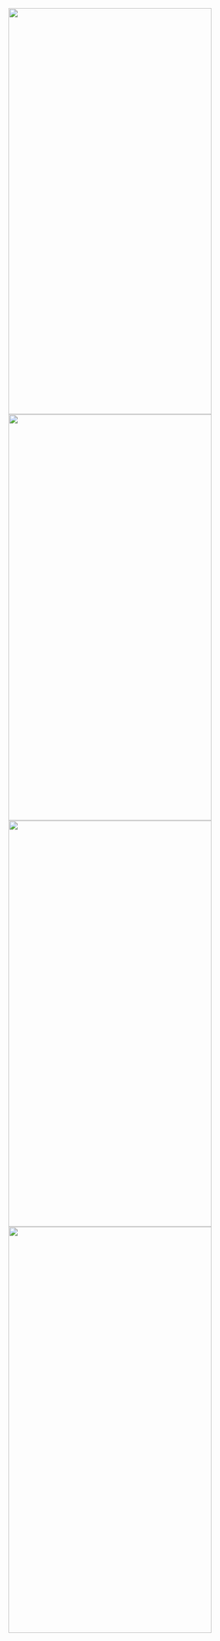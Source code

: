 <p>
    <img src = "https://github.com/user-attachments/assets/4da3fce9-fb7b-4d4e-a96d-d8c8c8f7d69e"height="800"width="400"/>
  <img src ="https://github.com/user-attachments/assets/94fa9d10-0e19-4c36-98bd-9a28f10761bf"height="800"width="400"/>
  <img src = "https://github.com/user-attachments/assets/c4ed9f95-66e3-43fc-9a9f-7e57974137fe"height="800"width="400"/>
  <img src = "https://github.com/user-attachments/assets/d5b765a6-a619-4966-9d16-e7af9c10afca"height="800"width="400"/>
<!--   <img src = "https://github.com/user-attachments/assets/136d34fb-a8e9-4a8e-add6-334ef3f06593"height="800"width="400"/> -->

</p>
<!-- ![Screenshot_20240805_122358](https://github.com/user-attachments/assets/4da3fce9-fb7b-4d4e-a96d-d8c8c8f7d69e)
![Screenshot_20240805_122337](https://github.com/user-attachments/assets/94fa9d10-0e19-4c36-98bd-9a28f10761bf)
![Screenshot_20240805_122309](https://github.com/user-attachments/assets/c4ed9f95-66e3-43fc-9a9f-7e57974137fe)
![Screenshot_20240805_122249](https://github.com/user-attachments/assets/d5b765a6-a619-4966-9d16-e7af9c10afca)
 -->
